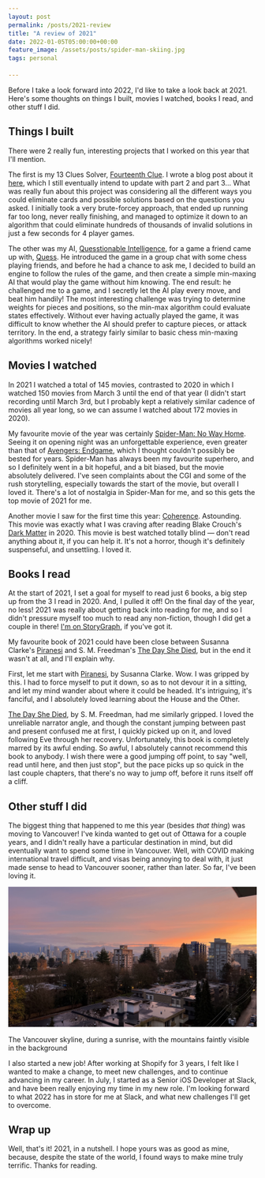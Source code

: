 ```yaml
---
layout: post
permalink: /posts/2021-review
title: "A review of 2021"
date: 2022-01-05T05:00:00+00:00
feature_image: /assets/posts/spider-man-skiing.jpg
tags: personal

---
```


Before I take a look forward into 2022, I'd like to take a look back at 2021. Here's some thoughts on things I built, movies I watched, books I read, and other stuff I did.

## Things I built

There were 2 really fun, interesting projects that I worked on this year that I'll mention.

The first is my 13 Clues Solver, [Fourteenth Clue](https://github.com/autoreleasefool/fourteenth-clue). I wrote a blog post about it [here](/posts/solving-13-clues-modeling), which I still eventually intend to update with part 2 and part 3... What was really fun about this project was considering all the different ways you could eliminate cards and possible solutions based on the questions you asked. I initially took a very brute-forcey approach, that ended up running far too long, never really finishing, and managed to optimize it down to an algorithm that could eliminate hundreds of thousands of invalid solutions in just a few seconds for 4 player games.

The other was my AI, [Quesstionable Intelligence](https://github.com/autoreleasefool/quesstionable-intelligence), for a game a friend came up with, [Quess](https://jakeuskoski.itch.io/quess). He introduced the game in a group chat with some chess playing friends, and before he had a chance to ask me, I decided to build an engine to follow the rules of the game, and then create a simple min-maxing AI that would play the game without him knowing. The end result: he challenged me to a game, and I secretly let the AI play every move, and beat him handily! The most interesting challenge was trying to determine weights for pieces and positions, so the min-max algorithm could evaluate states effectively. Without ever having actually played the game, it was difficult to know whether the AI should prefer to capture pieces, or attack territory. In the end, a strategy fairly similar to basic chess min-maxing algorithms worked nicely!

## Movies I watched

In 2021 I watched a total of 145 movies, contrasted to 2020 in which I watched 150 movies from March 3 until the end of that year (I didn't start recording until March 3rd, but I probably kept a relatively similar cadence of movies all year long, so we can assume I watched about 172 movies in 2020).

My favourite movie of the year was certainly [Spider-Man: No Way Home](https://www.imdb.com/title/tt10872600). Seeing it on opening night was an unforgettable experience, even greater than that of [Avengers: Endgame](https://www.imdb.com/title/tt4154796), which I thought couldn't possibly be bested for years. Spider-Man has always been my favourite superhero, and so I definitely went in a bit hopeful, and a bit biased, but the movie absolutely delivered. I've seen complaints about the CGI and some of the rush storytelling, especially towards the start of the movie, but overall I loved it. There's a lot of nostalgia in Spider-Man for me, and so this gets the top movie of 2021 for me.

Another movie I saw for the first time this year: [Coherence](https://www.imdb.com/title/tt2866360). Astounding. This movie was exactly what I was craving after reading Blake Crouch's [Dark Matter](https://app.thestorygraph.com/books/de9876fa-b1e5-4ef9-afa4-a32d39af7cc4) in 2020. This movie is best watched totally blind — don't read anything about it, if you can help it. It's not a horror, though it's definitely suspenseful, and unsettling. I loved it.

## Books I read

At the start of 2021, I set a goal for myself to read just 6 books, a big step up from the 3 I read in 2020. And, I pulled it off! On the final day of the year, no less! 2021 was really about getting back into reading for me, and so I didn't pressure myself too much to read any non-fiction, though I did get a couple in there! [I'm on StoryGraph](https://app.thestorygraph.com/profile/autoreleasefool), if you've got it.

My favourite book of 2021 could have been close between Susanna Clarke's [Piranesi](https://app.thestorygraph.com/books/a4f97770-d661-4687-944e-89e02077190d) and S. M. Freedman's [The Day She Died](https://app.thestorygraph.com/books/0fbdc44e-08b3-408f-a7b9-9ab000dd2284), but in the end it wasn't at all, and I'll explain why.

First, let me start with [Piranesi](https://app.thestorygraph.com/books/a4f97770-d661-4687-944e-89e02077190d), by Susanna Clarke. Wow. I was gripped by this. I had to force myself to put it down, so as to not devour it in a sitting, and let my mind wander about where it could be headed. It's intriguing, it's fanciful, and I absolutely loved learning about the House and the Other.

[The Day She Died](https://app.thestorygraph.com/books/0fbdc44e-08b3-408f-a7b9-9ab000dd2284), by S. M. Freedman, had me similarly gripped. I loved the unreliable narrator angle, and though the constant jumping between past and present confused me at first, I quickly picked up on it, and loved following Eve through her recovery. Unfortunately, this book is completely marred by its awful ending. So awful, I absolutely cannot recommend this book to anybody. I wish there were a good jumping off point, to say "well, read until here, and then just stop", but the pace picks up so quick in the last couple chapters, that there's no way to jump off, before it runs itself off a cliff.

## Other stuff I did

The biggest thing that happened to me this year (besides _that thing_) was moving to Vancouver! I've kinda wanted to get out of Ottawa for a couple years, and I didn't really have a particular destination in mind, but did eventually want to spend some time in Vancouver. Well, with COVID making international travel difficult, and visas being annoying to deal with, it just made sense to head to Vancouver sooner, rather than later. So far, I've been loving it.

![The Vancouver skyline, during a sunrise, with the mountains faintly visible in the background](/assets/posts/vancouver-sunrise.jpg)

<figcaption>The Vancouver skyline, during a sunrise, with the mountains faintly visible in the background</figcaption>

I also started a new job! After working at Shopify for 3 years, I felt like I wanted to make a change, to meet new challenges, and to continue advancing in my career. In July, I started as a Senior iOS Developer at Slack, and have been really enjoying my time in my new role. I'm looking forward to what 2022 has in store for me at Slack, and what new challenges I'll get to overcome.

## Wrap up

Well, that's it! 2021, in a nutshell. I hope yours was as good as mine, because, despite the state of the world, I found ways to make mine truly terrific. Thanks for reading.
